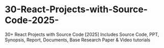 # 30-React-Projects-with-Source-Code-2025-
30+ React Projects with Source Code [2025] Includes Source Code, PPT, Synopsis, Report, Documents, Base Research Paper &amp; Video tutorials
